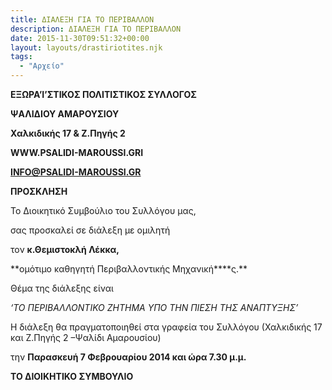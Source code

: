 ```yaml
---
title: ΔΙΑΛΕΞΗ ΓΙΑ ΤΟ ΠΕΡΙΒΑΛΛΟΝ
description: ΔΙΑΛΕΞΗ ΓΙΑ ΤΟ ΠΕΡΙΒΑΛΛΟΝ
date: 2015-11-30T09:51:32+00:00
layout: layouts/drastiriotites.njk
tags:
  - "Αρχείο"
---
```


<!-- excerpt -->

**EΞΩΡΑ’I’ΣΤΙΚΟΣ ΠΟΛΙΤΙΣΤΙΚΟΣ ΣΥΛΛΟΓΟΣ**

**ΨΑΛΙΔΙΟΥ ΑΜΑΡΟΥΣΙΟΥ**

**Χαλκιδικής 17 &amp; Ζ.Πηγής 2**

**WWW.PSALIDI-MAROUSSI.GRΙ**

**ΙNFO@PSALIDI-MAROUSSI.GR**

**ΠΡΟΣΚΛΗΣΗ**

Το Διοικητικό Συμβούλιο του Συλλόγου μας,

σας προσκαλεί σε διάλεξη με ομιλητή

τον **κ.Θεμιστοκλή Λέκκα,**

**ομότιμο καθηγητή Περιβαλλοντικής Μηχανική\*\***ς.\*\*

Θέμα της διάλεξης είναι

_‘ΤΟ ΠΕΡΙΒΑΛΛΟΝΤΙΚΟ ΖΗΤΗΜΑ ΥΠΟ ΤΗΝ ΠΙΕΣΗ ΤΗΣ ΑΝΑΠΤΥΞΗΣ’_

Η διάλεξη θα πραγματοποιηθεί στα γραφεία του Συλλόγου (Χαλκιδικής 17 και Ζ.Πηγής 2 –Ψαλίδι Αμαρουσίου)

την **Παρασκευή 7 Φεβρουαρίου 2014 και ώρα 7.30 μ.μ.**

**ΤΟ ΔΙΟΙΚΗΤΙΚΟ ΣΥΜΒΟΥΛΙΟ**
